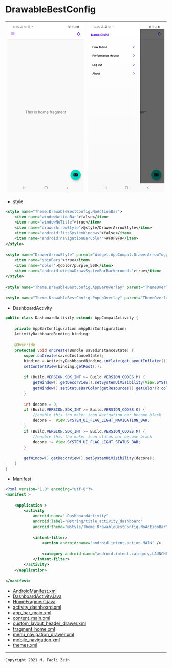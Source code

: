 # DrawableBestConfig

|![](https://github.com/gzeinnumer/DrawableBestConfig/blob/master/preview/example1.jpg)|![](https://github.com/gzeinnumer/DrawableBestConfig/blob/master/preview/example2.jpg)|
|---|---|
- style
```xml
<style name="Theme.DrawableBestConfig.NoActionBar">
    <item name="windowActionBar">false</item>
    <item name="windowNoTitle">true</item>
    <item name="drawerArrowStyle">@style/DrawerArrowStyle</item>
    <item name="android:fitsSystemWindows">false</item>
    <item name="android:navigationBarColor">#F9F9F9</item>
</style>

<style name="DrawerArrowStyle" parent="Widget.AppCompat.DrawerArrowToggle">
    <item name="spinBars">true</item>
    <item name="color">@color/purple_500</item>
    <item name="android:windowDrawsSystemBarBackgrounds">true</item>
</style>

<style name="Theme.DrawableBestConfig.AppBarOverlay" parent="ThemeOverlay.AppCompat.Dark.ActionBar" />

<style name="Theme.DrawableBestConfig.PopupOverlay" parent="ThemeOverlay.AppCompat.Light" />
```

- DashboardActivity
```java
public class DashboardActivity extends AppCompatActivity {

    private AppBarConfiguration mAppBarConfiguration;
    ActivityDashboardBinding binding;

    @Override
    protected void onCreate(Bundle savedInstanceState) {
        super.onCreate(savedInstanceState);
        binding = ActivityDashboardBinding.inflate(getLayoutInflater());
        setContentView(binding.getRoot());

        if (Build.VERSION.SDK_INT >= Build.VERSION_CODES.M) {
            getWindow().getDecorView().setSystemUiVisibility(View.SYSTEM_UI_FLAG_LIGHT_STATUS_BAR);
            getWindow().setStatusBarColor(getResources().getColor(R.color.white));
        }

        int decore = 0;
        if (Build.VERSION.SDK_INT >= Build.VERSION_CODES.O) {
            //enable this tho maker icon Navigation bar become black
            decore =  View.SYSTEM_UI_FLAG_LIGHT_NAVIGATION_BAR;
        }
        if (Build.VERSION.SDK_INT >= Build.VERSION_CODES.M) {
            //enable this tho maker icon status bar become black
            decore += View.SYSTEM_UI_FLAG_LIGHT_STATUS_BAR;
        }

        getWindow().getDecorView().setSystemUiVisibility(decore);
    }
}
```

- Manifest
```xml
<?xml version="1.0" encoding="utf-8"?>
<manifest >

    <application >
        <activity
            android:name=".DashboardActivity"
            android:label="@string/title_activity_dashboard"
            android:theme="@style/Theme.DrawableBestConfig.NoActionBar">

            <intent-filter>
                <action android:name="android.intent.action.MAIN" />

                <category android:name="android.intent.category.LAUNCHER" />
            </intent-filter>
        </activity>
    </application>

</manifest>
```

- [AndroidManifest.xml](https://github.com/gzeinnumer/DrawableBestConfig/blob/master/app/src/main/AndroidManifest.xml)
- [DashboardActivity.java](https://github.com/gzeinnumer/DrawableBestConfig/blob/master/app/src/main/java/com/gzeinnumer/drawablebestconfig/DashboardActivity.java)
- [HomeFragment.java](https://github.com/gzeinnumer/DrawableBestConfig/blob/master/app/src/main/java/com/gzeinnumer/drawablebestconfig/fr/HomeFragment.java)
- [activity_dashboard.xml](https://github.com/gzeinnumer/DrawableBestConfig/blob/master/app/src/main/res/layout/activity_dashboard.xml)
- [app_bar_main.xml](https://github.com/gzeinnumer/DrawableBestConfig/blob/master/app/src/main/res/layout/app_bar_main.xml)
- [content_main.xml](https://github.com/gzeinnumer/DrawableBestConfig/blob/master/app/src/main/res/layout/content_main.xml)
- [custom_layout_header_drawer.xml](https://github.com/gzeinnumer/DrawableBestConfig/blob/master/app/src/main/res/layout/custom_layout_header_drawer.xml)
- [fragment_home.xml](https://github.com/gzeinnumer/DrawableBestConfig/blob/master/app/src/main/res/layout/fragment_home.xml)
- [menu_navigation_drawer.xml](https://github.com/gzeinnumer/DrawableBestConfig/blob/master/app/src/main/res/menu/menu_navigation_drawer.xml)
- [mobile_navigation.xml](https://github.com/gzeinnumer/DrawableBestConfig/blob/master/app/src/main/res/navigation/mobile_navigation.xml)
- [themes.xml](https://github.com/gzeinnumer/DrawableBestConfig/blob/master/app/src/main/res/values/themes.xml)

---

```
Copyright 2021 M. Fadli Zein
```